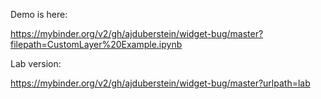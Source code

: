 Demo is here:

https://mybinder.org/v2/gh/ajduberstein/widget-bug/master?filepath=CustomLayer%20Example.ipynb

Lab version:

https://mybinder.org/v2/gh/ajduberstein/widget-bug/master?urlpath=lab

